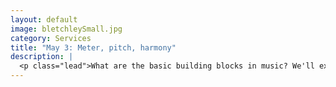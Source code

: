 ```yaml
---
layout: default
image: bletchleySmall.jpg
category: Services
title: "May 3: Meter, pitch, harmony"
description: |
  <p class="lead">What are the basic building blocks in music? We'll explore some of the basics: rhythm and meter, pitches, and chords. No in-depth music theory is necessary, but a basic familiarity will help a lot. We'll also look at one study in computational musicology that explores chords and chord progressions in pop/rock songs.<br/><br/><em>Before class</em> please read/watch the following:<ul><li>Video: <a href="https://vimeo.com/129254238">Musical tone & pitch</a></li><li>Video: <a href="https://vimeo.com/94802632">Major keys & scales</a></li><li>Video: <a href="https://vimeo.com/94803688">Minor scales & keys"</a></li><li>Video: <a href="https://vimeo.com/94521923">Triads</a></li><li>Video: <A href="https://vimeo.com/94527744">Guitar harmony</a></li><li><em>Open Music Theory</em>, <a href="http://openmusictheory.com/pitches.html">Pitches</a></li><li><em>Open Music Theory</em>, <a href="http://openmusictheory.com/scales.html">Scales and scale degrees</a> (optional)</li><li>Video: <a href="https://vimeo.com/94723962"> Analyzing triads</a> (optional)</li><li><em>Open Music Theory</em>, <a href="http://openmusictheory.com/meter.html">Meter</a> (optional)</li></ul></p>
---
```

